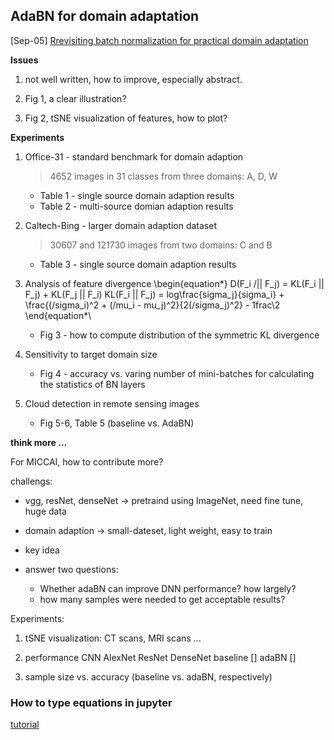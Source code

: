 

## AdaBN for domain adaptation

[Sep-05]
[Rrevisiting batch normalization for practical domain adaptation](https://openreview.net/pdf?id=BJuysoFeg) 

**Issues**

1. not well written, how to improve, especially abstract.

2. Fig 1, a clear illustration?

3. Fig 2, tSNE visualization of features, how to plot?


**Experiments**

1. Office-31 - standard benchmark for domain adaption
	> 4652 images in 31 classes from three domains: A, D, W

	* Table 1 - single source domain adaption results
	* Table 2 - multi-source domian adaption results

2. Caltech-Bing - larger domain adaption dataset
	> 30607 and 121730 images from two domains: C and B

	* Table 3 - single source domain adaption results

3. Analysis of feature divergence
	\begin{equation*}
	D(F_i /|| F_j) = KL(F_i || F_j) + KL(F_j || F_i) 
	KL(F_i || F_j) = log\frac\{sigma_j}{sigma_i} + \frac{(/sigma_i)^2 + (/mu_i - mu_j)^2}{2(/sigma_j)^2} - 1frac\2
	\end{equation*\

	* Fig 3 - how to compute distribution of the symmetric KL divergence

4. Sensitivity to target domain size
	
	* Fig 4 - accuracy vs. varing number of mini-batches for calculating the statistics of BN layers

5. Cloud detection in remote sensing images
	
	* Fig 5-6, Table 5 (baseline vs. AdaBN)


**think more ...**

For MICCAI, how to contribute more?

challengs:

* vgg, resNet, denseNet -> pretraind using ImageNet, need fine tune, huge data

* domain adaption -> small-dateset, light weight, easy to train

* key idea

* answer two questions: 

	+ Whether adaBN can improve DNN performance? how largely?
	+ how many samples were needed to get acceptable results? 


Experiments:

1. tSNE visualization: CT scans, MRI scans ...

2. performance 
              CNN  AlexNet ResNet DenseNet
	baseline  []
	adaBN     []

3. sample size vs. accuracy (baseline  vs. adaBN, respectively)






### How to type equations in jupyter

[tutorial](https://jupyter-notebook.readthedocs.io/en/stable/examples/Notebook/Typesetting%20Equations.html)








